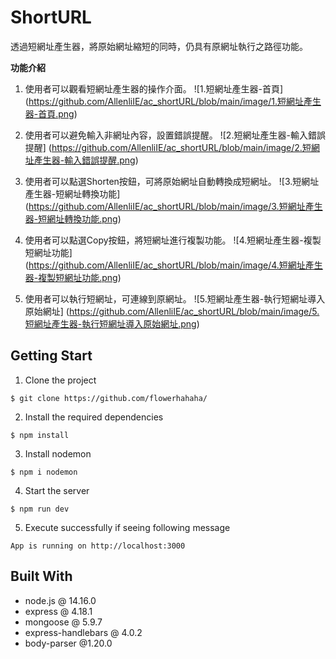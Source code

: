 # ShortURL

透過短網址產生器，將原始網址縮短的同時，仍具有原網址執行之路徑功能。

**功能介紹**

1. 使用者可以觀看短網址產生器的操作介面。
![1.短網址產生器-首頁]
(https://github.com/AllenliIE/ac_shortURL/blob/main/image/1.短網址產生器-首頁.png)

2. 使用者可以避免輸入非網址內容，設置錯誤提醒。
![2.短網址產生器-輸入錯誤提醒]
(https://github.com/AllenliIE/ac_shortURL/blob/main/image/2.短網址產生器-輸入錯誤提醒.png)

3. 使用者可以點選Shorten按鈕，可將原始網址自動轉換成短網址。
![3.短網址產生器-短網址轉換功能]
(https://github.com/AllenliIE/ac_shortURL/blob/main/image/3.短網址產生器-短網址轉換功能.png)

4. 使用者可以點選Copy按鈕，將短網址進行複製功能。
![4.短網址產生器-複製短網址功能]
(https://github.com/AllenliIE/ac_shortURL/blob/main/image/4.短網址產生器-複製短網址功能.png)

5. 使用者可以執行短網址，可連線到原網址。
![5.短網址產生器-執行短網址導入原始網址]
(https://github.com/AllenliIE/ac_shortURL/blob/main/image/5.短網址產生器-執行短網址導入原始網址.png)

## Getting Start

1. Clone the project

```
$ git clone https://github.com/flowerhahaha/
```

2. Install the required dependencies

```
$ npm install
```

3. Install nodemon

```
$ npm i nodemon
```

4. Start the server

```
$ npm run dev
```

5. Execute successfully if seeing following message

```
App is running on http://localhost:3000
```

## Built With

- node.js @ 14.16.0
- express @ 4.18.1
- mongoose @ 5.9.7
- express-handlebars @ 4.0.2
- body-parser @1.20.0 
